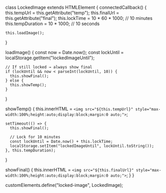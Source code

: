 class LockedImage extends HTMLElement {
  connectedCallback() {
    this.tempUrl = this.getAttribute("temp");
    this.finalUrl = this.getAttribute("final");
    this.lockTime = 10 * 60 * 1000; // 10 minutes
    this.tempDuration = 10 * 1000; // 10 seconds

    this.loadImage();
  }

  loadImage() {
    const now = Date.now();
    const lockUntil = localStorage.getItem("lockedImageUntil");

    // If still locked → always show final
    if (lockUntil && now < parseInt(lockUntil, 10)) {
      this.showFinal();
    } else {
      this.showTemp();
    }
  }

  showTemp() {
    this.innerHTML = `<img src="${this.tempUrl}" style="max-width:100%;height:auto;display:block;margin:0 auto;">`;

    setTimeout(() => {
      this.showFinal();

      // Lock for 10 minutes
      const lockUntil = Date.now() + this.lockTime;
      localStorage.setItem("lockedImageUntil", lockUntil.toString());
    }, this.tempDuration);
  }

  showFinal() {
    this.innerHTML = `<img src="${this.finalUrl}" style="max-width:100%;height:auto;display:block;margin:0 auto;">`;
  }
}

customElements.define("locked-image", LockedImage);

